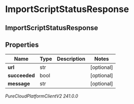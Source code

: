 # ImportScriptStatusResponse

## ImportScriptStatusResponse

## Properties

|Name | Type | Description | Notes|
|------------ | ------------- | ------------- | -------------|
| **url** | str |  | [optional] |
| **succeeded** | bool |  | [optional] |
| **message** | str |  | [optional] |



_PureCloudPlatformClientV2 241.0.0_
